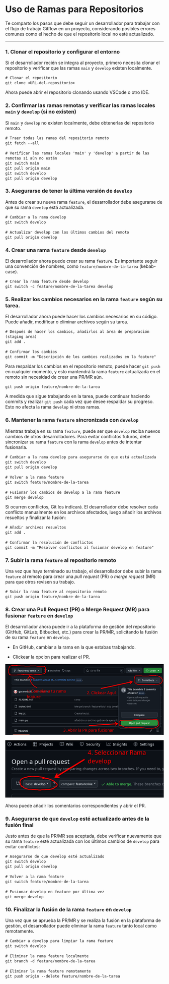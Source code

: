 # Uso de Ramas para Repositorios

Te comparto los pasos que debe seguir un desarrollador para trabajar con el flujo de trabajo Gitflow en un proyecto, considerando posibles errores comunes como el hecho de que el repositorio local no esté actualizado.

---

### 1. Clonar el repositorio y configurar el entorno

Si el desarrollador recién se integra al proyecto, primero necesita clonar el repositorio y verificar que las ramas `main` y `develop` existen localmente.

```{bash}
# Clonar el repositorio
git clone <URL-del-repositorio>
```

Ahora puede abrir el repositorio clonando usando VSCode o otro IDE.

### 2. Confirmar las ramas remotas y verificar las ramas locales `main` y `develop` (si no existen)

Si `main` y `develop` no existen localmente, debe obtenerlas del repositorio remoto.

```{bash}
# Traer todas las ramas del repositorio remoto
git fetch --all

# Verificar las ramas locales 'main' y 'develop' a partir de las remotas si aún no están
git switch main
git pull origin main
git switch develop
git pull origin develop
```

### 3. Asegurarse de tener la última versión de `develop`

Antes de crear su nueva rama `feature`, el desarrollador debe asegurarse de que su rama `develop` está actualizada.

```{bash}
# Cambiar a la rama develop
git switch develop

# Actualizar develop con los últimos cambios del remoto
git pull origin develop
```

### 4. Crear una rama `feature` desde `develop`

El desarrollador ahora puede crear su rama `feature`. Es importante seguir una convención de nombres, como `feature/nombre-de-la-tarea` (kebab-case).

```{bash}
# Crear la rama feature desde develop
git switch -c feature/nombre-de-la-tarea develop
```

### 5. Realizar los cambios necesarios en la rama `feature` según su tarea.

El desarrollador ahora puede hacer los cambios necesarios en su código. Puede añadir, modificar o eliminar archivos según su tarea.

```{bash}
# Después de hacer los cambios, añadirlos al área de preparación (staging area)
git add .

# Confirmar los cambios
git commit -m "Descripción de los cambios realizados en la feature"
```

Para respaldar los cambios en el repositorio remoto, puede hacer `git push` en cualquier momento, y esto mantendrá la rama `feature` actualizada en el remoto sin necesidad de crear una PR/MR aún.

```{bash}
git push origin feature/nombre-de-la-tarea
```

A medida que sigue trabajando en la tarea, puede continuar haciendo commits y realizar `git push` cada vez que desee respaldar su progreso. Esto no afecta la rama `develop` ni otras ramas.

### 6. Mantener la rama `feature` sincronizada con `develop`

Mientras trabaja en su rama `feature`, puede ser que `develop` reciba nuevos cambios de otros desarrolladores. Para evitar conflictos futuros, debe sincronizar su rama `feature` con la rama `develop` antes de intentar fusionarla.

```{bash}
# Cambiar a la rama develop para asegurarse de que está actualizada
git switch develop
git pull origin develop

# Volver a la rama feature
git switch feature/nombre-de-la-tarea

# Fusionar los cambios de develop a la rama feature
git merge develop
```

Si ocurren conflictos, Git los indicará. El desarrollador debe resolver cada conflicto manualmente en los archivos afectados, luego añadir los archivos resueltos y finalizar la fusión:

```{bash}
# Añadir archivos resueltos
git add .

# Confirmar la resolución de conflictos
git commit -m "Resolver conflictos al fusionar develop en feature"
```

### 7. Subir la rama `feature` al repositorio remoto

Una vez que haya terminado su trabajo, el desarrollador debe subir la rama `feature` al remoto para crear una *pull request* (PR) o *merge request* (MR) para que otros revisen su trabajo.

```{bash}
# Subir la rama feature al repositorio remoto
git push origin feature/nombre-de-la-tarea
```

### 8. Crear una Pull Request (PR) o Merge Request (MR) para fusionar `feature` en `develop`

El desarrollador ahora puede ir a la plataforma de gestión del repositorio (GitHub, GitLab, Bitbucket, etc.) para crear la PR/MR, solicitando la fusión de su rama `feature` en `develop`.

- En GitHub, cambiar a la rama en la que estabas trabajando.

- Clickear la opcion para realizar el PR.

![](githab.png)

![](githab2.png)

Ahora puede añadir los comentarios correspondientes y abrir el PR.

### 9. Asegurarse de que `develop` esté actualizado antes de la fusión final

Justo antes de que la PR/MR sea aceptada, debe verificar nuevamente que su rama `feature` esté actualizada con los últimos cambios de `develop` para evitar conflictos:

```{bash}
# Asegurarse de que develop esté actualizado
git switch develop
git pull origin develop

# Volver a la rama feature
git switch feature/nombre-de-la-tarea

# Fusionar develop en feature por última vez
git merge develop
```

### 10. Finalizar la fusión de la rama `feature` en `develop`

Una vez que se aprueba la PR/MR y se realiza la fusión en la plataforma de gestión, el desarrollador puede eliminar la rama `feature` tanto local como remotamente.

```{bash}
# Cambiar a develop para limpiar la rama feature
git switch develop

# Eliminar la rama feature localmente
git branch -d feature/nombre-de-la-tarea

# Eliminar la rama feature remotamente
git push origin --delete feature/nombre-de-la-tarea
```


